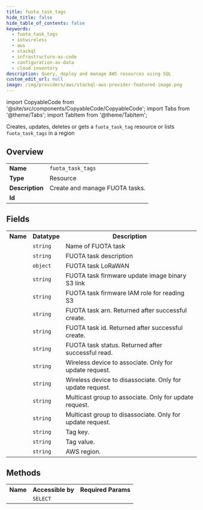```yaml
---
title: fuota_task_tags
hide_title: false
hide_table_of_contents: false
keywords:
  - fuota_task_tags
  - iotwireless
  - aws
  - stackql
  - infrastructure-as-code
  - configuration-as-data
  - cloud inventory
description: Query, deploy and manage AWS resources using SQL
custom_edit_url: null
image: /img/providers/aws/stackql-aws-provider-featured-image.png
---
```


import CopyableCode from '@site/src/components/CopyableCode/CopyableCode';
import Tabs from '@theme/Tabs';
import TabItem from '@theme/TabItem';

Creates, updates, deletes or gets a <code>fuota_task_tag</code> resource or lists <code>fuota_task_tags</code> in a region

## Overview
<table><tbody>
<tr><td><b>Name</b></td><td><code>fuota_task_tags</code></td></tr>
<tr><td><b>Type</b></td><td>Resource</td></tr>
<tr><td><b>Description</b></td><td>Create and manage FUOTA tasks.</td></tr>
<tr><td><b>Id</b></td><td><CopyableCode code="aws.iotwireless.fuota_task_tags" /></td></tr>
</tbody></table>

## Fields
<table><tbody><tr><th>Name</th><th>Datatype</th><th>Description</th></tr><tr><td><CopyableCode code="name" /></td><td><code>string</code></td><td>Name of FUOTA task</td></tr>
<tr><td><CopyableCode code="description" /></td><td><code>string</code></td><td>FUOTA task description</td></tr>
<tr><td><CopyableCode code="lo_ra_wan" /></td><td><code>object</code></td><td>FUOTA task LoRaWAN</td></tr>
<tr><td><CopyableCode code="firmware_update_image" /></td><td><code>string</code></td><td>FUOTA task firmware update image binary S3 link</td></tr>
<tr><td><CopyableCode code="firmware_update_role" /></td><td><code>string</code></td><td>FUOTA task firmware IAM role for reading S3</td></tr>
<tr><td><CopyableCode code="arn" /></td><td><code>string</code></td><td>FUOTA task arn. Returned after successful create.</td></tr>
<tr><td><CopyableCode code="id" /></td><td><code>string</code></td><td>FUOTA task id. Returned after successful create.</td></tr>
<tr><td><CopyableCode code="fuota_task_status" /></td><td><code>string</code></td><td>FUOTA task status. Returned after successful read.</td></tr>
<tr><td><CopyableCode code="associate_wireless_device" /></td><td><code>string</code></td><td>Wireless device to associate. Only for update request.</td></tr>
<tr><td><CopyableCode code="disassociate_wireless_device" /></td><td><code>string</code></td><td>Wireless device to disassociate. Only for update request.</td></tr>
<tr><td><CopyableCode code="associate_multicast_group" /></td><td><code>string</code></td><td>Multicast group to associate. Only for update request.</td></tr>
<tr><td><CopyableCode code="disassociate_multicast_group" /></td><td><code>string</code></td><td>Multicast group to disassociate. Only for update request.</td></tr>
<tr><td><CopyableCode code="tag_key" /></td><td><code>string</code></td><td>Tag key.</td></tr>
<tr><td><CopyableCode code="tag_value" /></td><td><code>string</code></td><td>Tag value.</td></tr>
<tr><td><CopyableCode code="region" /></td><td><code>string</code></td><td>AWS region.</td></tr>
</tbody></table>

## Methods

<table><tbody>
  <tr>
    <th>Name</th>
    <th>Accessible by</th>
    <th>Required Params</th>
  </tr>
  <tr>
    <td><CopyableCode code="view" /></td>
    <td><code>SELECT</code></td>
    <td><CopyableCode code="region" /></td>
  </tr>
</tbody></table>








